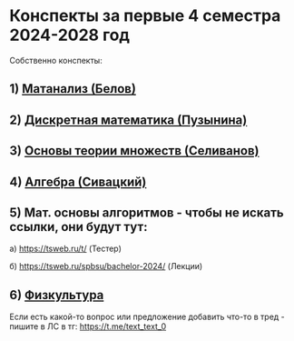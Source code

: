 # Конспекты за первые 4 семестра 2024-2028 год

Собственно конспекты:
## 1) [Матанализ (Белов)](https://github.com/MCS-Latex-profile/conspects/blob/main/Matan.pdf)
## 2) [Дискретная математика (Пузынина)](https://github.com/MCS-Latex-profile/conspects/blob/main/Discr_math.pdf)
## 3) [Основы теории множеств (Селиванов)](https://github.com/vseliv/Sets-2024-1)
## 4) [Алгебра (Сивацкий)](https://github.com/MCS-Latex-profile/conspects/blob/main/Algebra.pdf)
## 5) Мат. основы алгоритмов - чтобы не искать ссылки, они будут тут: 

  а) https://tsweb.ru/t/ (Тестер)
  
  б) https://tsweb.ru/spbsu/bachelor-2024/ (Лекции)

## 6) [Физкультура](https://timetable.spbu.ru/Events/PhysTraining)
Если есть какой-то вопрос или предложение добавить что-то в тред - пишите в ЛС в тг: https://t.me/text_text_0
